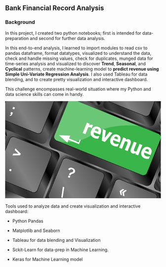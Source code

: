 ## Bank Financial Record Analysis

### Background

In this project, I created two python notebooks; first is intended for data-preparation and second for further data analysis.  

In this end-to-end analysis,  I learned to import modules to read csv to pandas dataframe, format datatypes, visualized to understand the data, check and handle missing values, check for duplicates, munged data for time-series analysis and visualized to discover **Trend**, **Seasonal**, and **Cyclical** patterns, create machine-learning model to **predict revenue using Simple Uni-Variate Regression Analysis**. I also used Tableau for data blending, and to create pretty visualization and interactive dashboard.

This challenge encompasses real-world situation where my Python and data science skills can come in handy. 


![Revenue](data/image/revenue-per-lead.jpg)


Tools used to analyze data and create visualization and interactive dashboard:

* Python Pandas

* Matplotlib and Seaborn

* Tableau for data blending and Visualization

* Sckit-Learn for data-prep in Machine Learning.

* Keras for Machine Learning model



